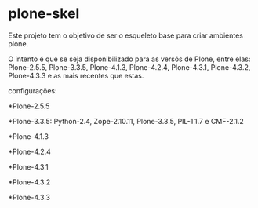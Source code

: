 plone-skel
==========
Este projeto tem o objetivo de ser o esqueleto base para criar ambientes plone.

O intento é que se seja disponibilizado para as versõs de Plone, entre elas: 
Plone-2.5.5, Plone-3.3.5, Plone-4.1.3, Plone-4.2.4, Plone-4.3.1, Plone-4.3.2, 
Plone-4.3.3 e as mais recentes que estas.


configurações:

*Plone-2.5.5

*Plone-3.3.5: Python-2.4, Zope-2.10.11, Plone-3.3.5, PIL-1.1.7 e CMF-2.1.2

*Plone-4.1.3

*Plone-4.2.4

*Plone-4.3.1

*Plone-4.3.2

*Plone-4.3.3
